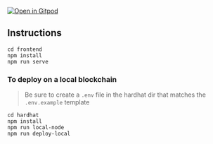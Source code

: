 [![Open in Gitpod](https://gitpod.io/button/open-in-gitpod.svg)](https://gitpod.io/#https://github.com/camronh/DecentRaffle)

## Instructions

```
cd frontend
npm install
npm run serve
```

### To deploy on a local blockchain

> Be sure to create a `.env` file in the hardhat dir that matches the `.env.example` template

```
cd hardhat
npm install
npm run local-node
npm run deploy-local
```
